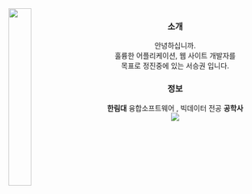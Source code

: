<img align="left" style="width:30%;" src="https://github.com/user-attachments/assets/9220527f-2acb-4202-8035-0c1382c0174e"/>

<div align="center">

### 소개
안녕하십니까.<br>훌륭한 어플리케이션, 웹 사이트 개발자를<br>목표로 정진중에 있는 서승권 입니다.
### 정보
<b>한림대</b> 융합소프트웨어 , 빅데이터 전공 <b>공학사</b><br>
<a href="https://chivalrous-saffron-326.notion.site/RESUME-b08978d8a93145c6a2c721a510845762?pvs=4" target="_blank">
    <img src="https://img.shields.io/badge/BIO-E6E6E6?style=for-the-badge&logo=Bun&logoColor=gray" />
</a>


</div>


<br><br>

<div align="center">


